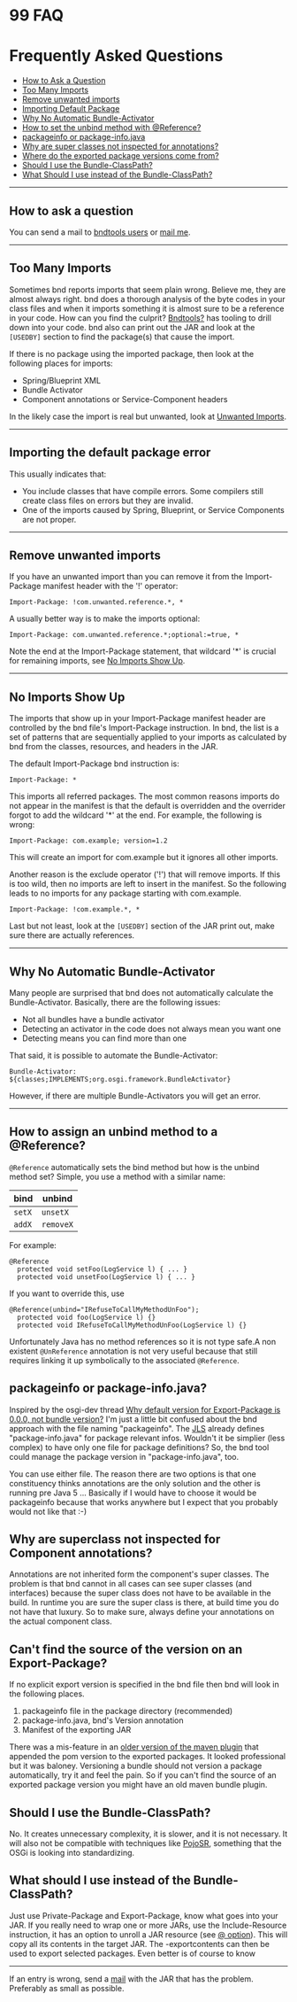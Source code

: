 # 99 FAQ



# Frequently Asked Questions

*   [How to Ask a Question][1] 
*   [Too Many Imports][2] 
*   [Remove unwanted imports][3] 
*   [Importing Default Package][4] 
*   [Why No Automatic Bundle-Activator][5] 
*   [How to set the unbind method with @Reference?][6] 
*   [packageinfo or package-info.java][7] 
*   [Why are super classes not inspected for annotations?][8] 
*   [Where do the exported package versions come from?][9] 
*   [Should I use the Bundle-ClassPath?][10] 
*   [What Should I use instead of the Bundle-ClassPath?][11] 

* * *

 

## How to ask a question

You can send a mail to [bndtools users][12] or [mail me][13]. 



* * *

 

## Too Many Imports

Sometimes bnd reports imports that seem plain wrong. Believe me, they are almost always right. bnd does a thorough analysis of the byte codes in your class files and when it imports something it is almost sure to be a reference in your code. How can you find the culprit? [Bndtools][14][?][14] has tooling to drill down into your code. bnd also can print out the JAR and look at the `[USEDBY]` section to find the package(s) that cause the import. 

If there is no package using the imported package, then look at the following places for imports: 



*   Spring/Blueprint XML 
*   Bundle Activator 
*   Component annotations or Service-Component headers 

In the likely case the import is real but unwanted, look at [Unwanted Imports][15]. 



* * *

 

## Importing the default package error

This usually indicates that: 



*   You include classes that have compile errors. Some compilers still create class files on errors but they are invalid. 
*   One of the imports caused by Spring, Blueprint, or Service Components are not proper. 



* * *

 

## Remove unwanted imports

If you have an unwanted import than you can remove it from the Import-Package manifest header with the '!' operator: 



    Import-Package: !com.unwanted.reference.*, *
    

A usually better way is to make the imports optional: 



    Import-Package: com.unwanted.reference.*;optional:=true, *
    

Note the end at the Import-Package statement, that wildcard '*' is crucial for remaining imports, see [No Imports Show Up][16]. 



* * *

 

## No Imports Show Up

The imports that show up in your Import-Package manifest header are controlled by the bnd file's Import-Package instruction. In bnd, the list is a set of patterns that are sequentially applied to your imports as calculated by bnd from the classes, resources, and headers in the JAR. 

The default Import-Package bnd instruction is: 



    Import-Package: *
    

This imports all referred packages. The most common reasons imports do not appear in the manifest is that the default is overridden and the overrider forgot to add the wildcard '*' at the end. For example, the following is wrong: 



    Import-Package: com.example; version=1.2
    

This will create an import for com.example but it ignores all other imports. 

Another reason is the exclude operator ('!') that will remove imports. If this is too wild, then no imports are left to insert in the manifest. So the following leads to no imports for any package starting with com.example. 



    Import-Package: !com.example.*, *
    

Last but not least, look at the `[USEDBY]` section of the JAR print out, make sure there are actually references. 



* * *

 

## Why No Automatic Bundle-Activator

Many people are surprised that bnd does not automatically calculate the Bundle-Activator. Basically, there are the following issues: 



*   Not all bundles have a bundle activator 
*   Detecting an activator in the code does not always mean you want one 
*   Detecting means you can find more than one 

That said, it is possible to automate the Bundle-Activator: 



    Bundle-Activator:    ${classes;IMPLEMENTS;org.osgi.framework.BundleActivator}
    

However, if there are multiple Bundle-Activators you will get an error. 



* * *

 

## How to assign an unbind method to a @Reference?

`@Reference` automatically sets the bind method but how is the unbind method set? Simple, you use a method with a similar name: 



| bind   | unbind    |
| ------ | --------- |
| `setX` | `unsetX`  |
| `addX` | `removeX` |

For example: 

    @Reference
      protected void setFoo(LogService l) { ... }
      protected void unsetFoo(LogService l) { ... }
    

If you want to override this, use 

    @Reference(unbind="IRefuseToCallMyMethodUnFoo");
      protected void foo(LogService l) {}
      protected void IRefuseToCallMyMethodUnFoo(LogService l) {}
    

Unfortunately Java has no method references so it is not type safe.A non existent `@UnReference` annotation is not very useful because that still requires linking it up symbolically to the associated `@Reference`. 

 

## packageinfo or package-info.java?

Inspired by the osgi-dev thread [Why default version for Export-Package is 0.0.0, not bundle version?][17] I'm just a little bit confused about the bnd approach with the file naming "packageinfo". The [JLS][18] already defines "package-info.java" for package relevant infos. Wouldn't it be simplier (less complex) to have only one file for package definitions? So, the bnd tool could manage the package version in "package-info.java", too. 

You can use either file. The reason there are two options is that one constituency thinks annotations are the only solution and the other is running pre Java 5 ... Basically if I would have to choose it would be packageinfo because that works anywhere but I expect that you probably would not like that :-) 

 

## Why are superclass not inspected for Component annotations?

Annotations are not inherited form the component's super classes. The problem is that bnd cannot in all cases can see super classes (and interfaces) because the super class does not have to be available in the build. In runtime you are sure the super class is there, at build time you do not have that luxury. So to make sure, always define your annotations on the actual component class. 

 

## Can't find the source of the version on an Export-Package?

If no explicit export version is specified in the bnd file then bnd will look in the following places. 



1.  packageinfo file in the package directory (recommended) 
2.  package-info.java, bnd's Version annotation 
3.  Manifest of the exporting JAR 

There was a mis-feature in an [older version of the maven plugin][19] that appended the pom version to the exported packages. It looked professional but it was baloney. Versioning a bundle should not version a package automatically, try it and feel the pain. So if you can't find the source of an exported package version you might have an old maven bundle plugin. 

 

## Should I use the Bundle-ClassPath?

No. It creates unnecessary complexity, it is slower, and it is not necessary. It will also not be compatible with techniques like [PojoSR][20], something that the OSGi is looking into standardizing. 

 

## What should I use instead of the Bundle-ClassPath?

Just use Private-Package and Export-Package, know what goes into your JAR. If you really need to wrap one or more JARs, use the Include-Resource instruction, it has an option to unroll a JAR resource (see [@ option][21]). This will copy all its contents in the target JAR. The -exportcontents can then be used to export selected packages. Even better is of course to know 



* * *

If an entry is wrong, send a [mail][22] with the JAR that has the problem. Preferably as small as possible.

 [1]: #howToAsk
 [2]: #tooManyImports
 [3]: #removeImports
 [4]: #importingDefaultPackage
 [5]: #automaticActivator
 [6]: #unbindMethod
 [7]: #packageinfo
 [8]: #supercomps
 [9]: #exportversions
 [10]: #bundleclasspath
 [11]: #bundleclasspath2
 [12]: http://groups.google.com/group/bndtools-users/
 [13]: mailto:Peter.Kriens@aQute.biz
 [14]: http://localhost/pmwiki/pmwiki.php?n=Bnd.Bndtools?action=edit
 [15]: #removeUnwantedImports
 [16]: #noImports
 [17]: http://www.mail-archive.com/osgi-dev@mail.osgi.org/msg01514.html
 [18]: http://java.sun.com/docs/books/jls/third_edition/html/packages.html
 [19]: http://www.mail-archive.com/users@felix.apache.org/msg09656.html
 [20]: http://code.google.com/p/pojosr
 [21]: #include-resource
 [22]: mailto:bnd@aQute.biz